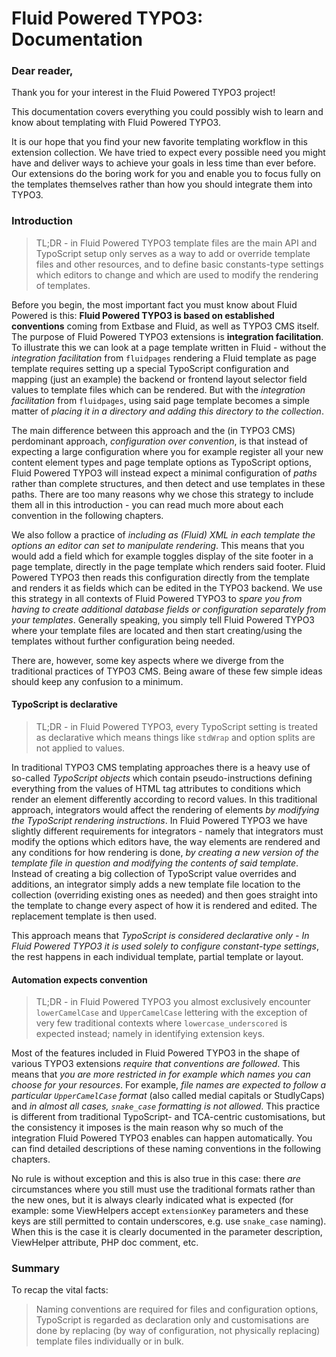 Fluid Powered TYPO3: Documentation
==================================

### Dear reader,

Thank you for your interest in the Fluid Powered TYPO3 project!

This documentation covers everything you could possibly wish to learn and know about templating with Fluid Powered TYPO3.

It is our hope that you find your new favorite templating workflow in this extension collection. We have tried to expect every possible need you might have and deliver ways to achieve your goals in less time than ever before. Our extensions do the boring work for you and enable you to focus fully on the templates themselves rather than how you should integrate them into TYPO3.

### Introduction

> TL;DR - in Fluid Powered TYPO3 template files are the main API and TypoScript setup only serves as a way to add or override template files and other resources, and to define basic constants-type settings which editors to change and which are used to modify the rendering of templates.

Before you begin, the most important fact you must know about Fluid Powered is this: **Fluid Powered TYPO3 is based on established conventions** coming from Extbase and Fluid, as well as TYPO3 CMS itself. The purpose of Fluid Powered TYPO3 extensions is **integration facilitation**. To illustrate this we can look at a page template written in Fluid - without the *integration facilitation* from `fluidpages` rendering a Fluid template as page template requires setting up a special TypoScript configuration and mapping (just an example) the backend or frontend layout selector field values to template files which can be rendered. But with the *integration facilitation* from `fluidpages`, using said page template becomes a simple matter of *placing it in a directory and adding this directory to the collection*.

The main difference between this approach and the (in TYPO3 CMS) perdominant approach, *configuration over convention*, is that instead of expecting a large configuration where you for example register all your new content element types and page template options as TypoScript options, Fluid Powered TYPO3 will instead expect a minimal configuration of *paths* rather than complete structures, and then detect and use templates in these paths. There are too many reasons why we chose this strategy to include them all in this introduction - you can read much more about each convention in the following chapters.

We also follow a practice of *including as (Fluid) XML in each template the options an editor can set to manipulate rendering*. This means that you would add a field which for example toggles display of the site footer in a page template, directly in the page template which renders said footer. Fluid Powered TYPO3 then reads this configuration directly from the template and renders it as fields which can be edited in the TYPO3 backend. We use this strategy in all contexts of Fluid Powered TYPO3 to *spare you from having to create additional database fields or configuration separately from your templates*. Generally speaking, you simply tell Fluid Powered TYPO3 where your template files are located and then start creating/using the templates without further configuration being needed.

There are, however, some key aspects where we diverge from the traditional practices of TYPO3 CMS. Being aware of these few simple ideas should keep any confusion to a minimum.

#### TypoScript is declarative

> TL;DR - in Fluid Powered TYPO3, every TypoScript setting is treated as declarative which means things like `stdWrap` and option splits are not applied to values.

In traditional TYPO3 CMS templating approaches there is a heavy use of so-called *TypoScript objects* which contain pseudo-instructions defining everything from the values of HTML tag attributes to conditions which render an element differently according to record values. In this traditional approach, integrators would affect the rendering of elements *by modifying the TypoScript rendering instructions*. In Fluid Powered TYPO3 we have slightly different requirements for integrators - namely that integrators must modify the options which editors have, the way elements are rendered and any conditions for how rendering is done, *by creating a new version of the template file in question and modifying the contents of said template*. Instead of creating a big collection of TypoScript value overrides and additions, an integrator simply adds a new template file location to the collection (overriding existing ones as needed) and then goes straight into the template to change every aspect of how it is rendered and edited. The replacement template is then used.

This approach means that *TypoScript is considered declarative only - In Fluid Powered TYPO3 it is used solely to configure constant-type settings*, the rest happens in each individual template, partial template or layout.

#### Automation expects convention

> TL;DR - in Fluid Powered TYPO3 you almost exclusively encounter `lowerCamelCase` and `UpperCamelCase` lettering with the exception of very few traditional contexts where `lowercase_underscored` is expected instead; namely in identifying extension keys.

Most of the features included in Fluid Powered TYPO3 in the shape of various TYPO3 extensions *require that conventions are followed*. This means that *you are more restricted in for example which names you can choose for your resources*. For example, *file names are expected to follow a particular `UpperCamelCase` format* (also called medial capitals or StudlyCaps) and *in almost all cases, `snake_case` formatting is not allowed*. This practice is different from traditional TypoScript- and TCA-centric customisations, but the consistency it imposes is the main reason why so much of the integration Fluid Powered TYPO3 enables can happen automatically. You can find detailed descriptions of these naming conventions in the following chapters.

No rule is without exception and this is also true in this case: there *are* circumstances where you still must use the traditional formats rather than the new ones, but it is always clearly indicated what is expected (for example: some ViewHelpers accept `extensionKey` parameters and these keys are still permitted to contain underscores, e.g. use `snake_case` naming). When this is the case it is clearly documented in the parameter description, ViewHelper attribute, PHP doc comment, etc.

### Summary

To recap the vital facts:

> Naming conventions are required for files and configuration options, TypoScript is regarded as declaration only and customisations are done by replacing (by way of configuration, not physically replacing) template files individually or in bulk.
